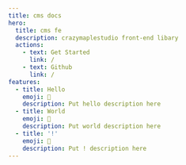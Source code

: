 ```yaml
---
title: cms docs
hero:
  title: cms fe
  description: crazymaplestudio front-end libary
  actions:
    - text: Get Started
      link: /
    - text: Github
      link: /
features:
  - title: Hello
    emoji: 🍁
    description: Put hello description here
  - title: World
    emoji: 🌈
    description: Put world description here
  - title: '!'
    emoji: 🚀
    description: Put ! description here
---
```



